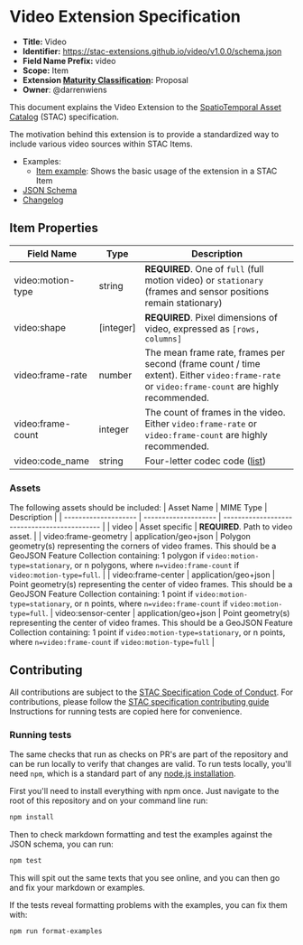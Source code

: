 # Video Extension Specification

- **Title:** Video
- **Identifier:** <https://stac-extensions.github.io/video/v1.0.0/schema.json>
- **Field Name Prefix:** video
- **Scope:** Item
- **Extension [Maturity Classification](https://github.com/radiantearth/stac-spec/tree/master/extensions/README.md#extension-maturity):** Proposal
- **Owner**: @darrenwiens

This document explains the Video Extension to the [SpatioTemporal Asset Catalog](https://github.com/radiantearth/stac-spec) (STAC) specification.

The motivation behind this extension is to provide a standardized way to include various video sources within STAC Items.

- Examples:
  - [Item example](examples/item.json): Shows the basic usage of the extension in a STAC Item
- [JSON Schema](json-schema/schema.json)
- [Changelog](./CHANGELOG.md)

## Item Properties

| Field Name        | Type       | Description                                                                                                                                  |
| ----------------- | ---------- | -------------------------------------------------------------------------------------------------------------------------------------------- |
| video:motion-type | string     | **REQUIRED**. One of `full` (full motion video) or `stationary` (frames and sensor positions remain stationary)                              |
| video:shape       | \[integer] | **REQUIRED**. Pixel dimensions of video, expressed as `[rows, columns]`                                                                      |
| video:frame-rate  | number     | The mean frame rate, frames per second (frame count / time extent). Either `video:frame-rate` or `video:frame-count` are highly recommended. |
| video:frame-count | integer    | The count of frames in the video. Either `video:frame-rate` or `video:frame-count` are highly recommended.                                   |
| video:code_name   | string     | Four-letter codec code ([list](https://www.fourcc.org/codecs.php))                                                                           |

### Assets

The following assets should be included:
| Asset Name | MIME Type | Description |
| -------------------- | -------------------- | -------------------------------------------- |
| video | Asset specific | **REQUIRED**. Path to video asset. |
| video:frame-geometry | application/geo+json | Polygon geometry(s) representing the corners of video frames. This should be a GeoJSON Feature Collection containing: 1 polygon if `video:motion-type=stationary`, or n polygons, where `n=video:frame-count` if `video:motion-type=full`. |
| video:frame-center | application/geo+json | Point geometry(s) representing the center of video frames. This should be a GeoJSON Feature Collection containing: 1 point if `video:motion-type=stationary`, or n points, where `n=video:frame-count` if `video:motion-type=full`.
| video:sensor-center | application/geo+json | Point geometry(s) representing the center of video frames. This should be a GeoJSON Feature Collection containing: 1 point if `video:motion-type=stationary`, or n points, where `n=video:frame-count` if `video:motion-type=full` |

## Contributing

All contributions are subject to the
[STAC Specification Code of Conduct](https://github.com/radiantearth/stac-spec/blob/master/CODE_OF_CONDUCT.md).
For contributions, please follow the
[STAC specification contributing guide](https://github.com/radiantearth/stac-spec/blob/master/CONTRIBUTING.md) Instructions
for running tests are copied here for convenience.

### Running tests

The same checks that run as checks on PR's are part of the repository and can be run locally to verify that changes are valid.
To run tests locally, you'll need `npm`, which is a standard part of any [node.js installation](https://nodejs.org/en/download/).

First you'll need to install everything with npm once. Just navigate to the root of this repository and on
your command line run:

```bash
npm install
```

Then to check markdown formatting and test the examples against the JSON schema, you can run:

```bash
npm test
```

This will spit out the same texts that you see online, and you can then go and fix your markdown or examples.

If the tests reveal formatting problems with the examples, you can fix them with:

```bash
npm run format-examples
```
